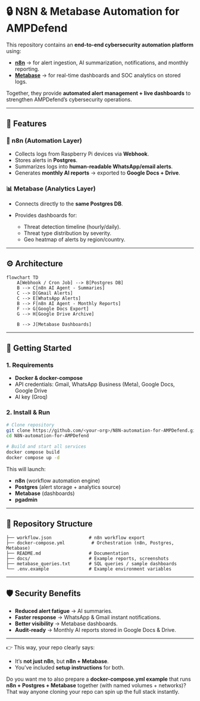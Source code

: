 
# 🔒 N8N & Metabase Automation for AMPDefend

This repository contains an **end-to-end cybersecurity automation platform** using:

* **[n8n](https://n8n.io)** → for alert ingestion, AI summarization, notifications, and monthly reporting.
* **[Metabase](https://www.metabase.com/)** → for real-time dashboards and SOC analytics on stored logs.

Together, they provide **automated alert management + live dashboards** to strengthen AMPDefend’s cybersecurity operations.

---

## 📌 Features

### 🚨 n8n (Automation Layer)

* Collects logs from Raspberry Pi devices via **Webhook**.
* Stores alerts in **Postgres**.
* Summarizes logs into **human-readable WhatsApp/email alerts**.
* Generates **monthly AI reports** → exported to **Google Docs + Drive**.

### 📊 Metabase (Analytics Layer)

* Connects directly to the **same Postgres DB**.
* Provides dashboards for:

  * Threat detection timeline (hourly/daily).
  * Threat type distribution by severity.
  * Geo heatmap of alerts by region/country.
 
---

## ⚙️ Architecture

```mermaid
flowchart TD
    A[Webhook / Cron Job] --> B[Postgres DB]
    B --> C[n8n AI Agent - Summaries]
    C --> D[Gmail Alerts]
    C --> E[WhatsApp Alerts]
    B --> F[n8n AI Agent - Monthly Reports]
    F --> G[Google Docs Export]
    G --> H[Google Drive Archive]
 
    B --> J[Metabase Dashboards]
```

---

## 🚀 Getting Started

### 1. Requirements

* **Docker & docker-compose**
* API credentials: Gmail, WhatsApp Business (Meta), Google Docs, Google Drive
* AI key (Groq)

### 2. Install & Run

```bash
# Clone repository
git clone https://github.com/<your-org>/N8N-automation-for-AMPDefend.git
cd N8N-automation-for-AMPDefend

# Build and start all services
docker compose build
docker compose up -d
```

This will launch:

* **n8n** (workflow automation engine)
* **Postgres** (alert storage + analytics source)
* **Metabase** (dashboards)
*  **pgadmin** 

---

## 📂 Repository Structure

```
├── workflow.json              # n8n workflow export
├── docker-compose.yml          # Orchestration (n8n, Postgres, Metabase)
├── README.md                  # Documentation
├── docs/                      # Example reports, screenshots
├── metabase_queries.txt       # SQL queries / sample dashboards
└── .env.example               # Example environment variables
```

---

## 🛡️ Security Benefits

* **Reduced alert fatigue** → AI summaries.
* **Faster response** → WhatsApp & Gmail instant notifications.
* **Better visibility** → Metabase dashboards.
* **Audit-ready** → Monthly AI reports stored in Google Docs & Drive.

---

👉 This way, your repo clearly says:

* It’s **not just n8n**, but **n8n + Metabase**.
* You’ve included **setup instructions** for both.

Do you want me to also prepare a **docker-compose.yml example** that runs **n8n + Postgres + Metabase** together (with named volumes + networks)? That way anyone cloning your repo can spin up the full stack instantly.
